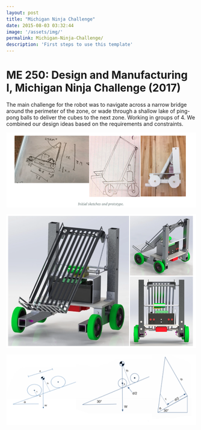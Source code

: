 ```yaml
---
layout: post
title: "Michigan Ninja Challenge"
date: 2015-08-03 03:32:44
image: '/assets/img/'
permalink: Michigan-Ninja-Challenge/
description: 'First steps to use this template'
---
```


# ME 250: Design and Manufacturing I, Michigan Ninja Challenge (2017)

The main challenge for the robot was to navigate across a narrow bridge around the perimeter of the zone, or wade through a shallow lake of ping-pong balls to deliver the cubes to the next zone. Working in groups of 4. We combined our design ideas based on the requirements and constraints.

![sketch1](/assets/img/ninja_1.png)

![Design](/assets/img/ninja_2.png)

![Tipping](/assets/img/atw_5.png)

